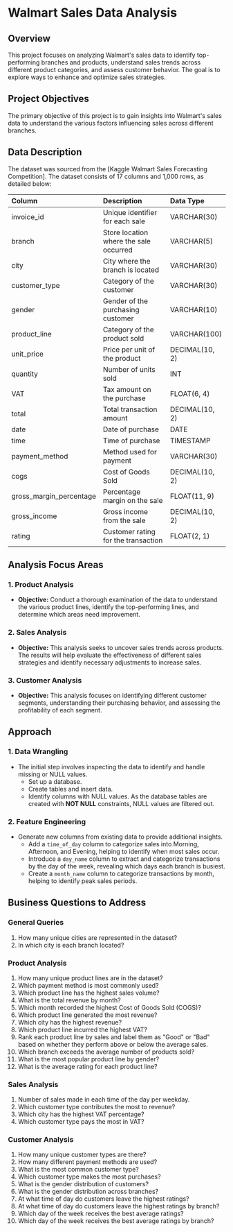 # Walmart Sales Data Analysis

## Overview

This project focuses on analyzing Walmart's sales data to identify top-performing branches and products, understand sales trends across different product categories, and assess customer behavior. The goal is to explore ways to enhance and optimize sales strategies.

## Project Objectives

The primary objective of this project is to gain insights into Walmart's sales data to understand the various factors influencing sales across different branches.

## Data Description

The dataset was sourced from the [Kaggle Walmart Sales Forecasting Competition]. The dataset consists of 17 columns and 1,000 rows, as detailed below:

| Column                  | Description                             | Data Type      |
| :---------------------- | :-------------------------------------- | :------------- |
| invoice_id              | Unique identifier for each sale         | VARCHAR(30)    |
| branch                  | Store location where the sale occurred  | VARCHAR(5)     |
| city                    | City where the branch is located        | VARCHAR(30)    |
| customer_type           | Category of the customer                | VARCHAR(30)    |
| gender                  | Gender of the purchasing customer       | VARCHAR(10)    |
| product_line            | Category of the product sold            | VARCHAR(100)   |
| unit_price              | Price per unit of the product           | DECIMAL(10, 2) |
| quantity                | Number of units sold                    | INT            |
| VAT                     | Tax amount on the purchase              | FLOAT(6, 4)    |
| total                   | Total transaction amount                | DECIMAL(10, 2) |
| date                    | Date of purchase                        | DATE           |
| time                    | Time of purchase                        | TIMESTAMP      |
| payment_method          | Method used for payment                 | VARCHAR(30)    |
| cogs                    | Cost of Goods Sold                      | DECIMAL(10, 2) |
| gross_margin_percentage | Percentage margin on the sale           | FLOAT(11, 9)   |
| gross_income            | Gross income from the sale              | DECIMAL(10, 2) |
| rating                  | Customer rating for the transaction     | FLOAT(2, 1)    |

## Analysis Focus Areas

### 1. Product Analysis

- **Objective:** Conduct a thorough examination of the data to understand the various product lines, identify the top-performing lines, and determine which areas need improvement.

### 2. Sales Analysis

- **Objective:** This analysis seeks to uncover sales trends across products. The results will help evaluate the effectiveness of different sales strategies and identify necessary adjustments to increase sales.

### 3. Customer Analysis

- **Objective:** This analysis focuses on identifying different customer segments, understanding their purchasing behavior, and assessing the profitability of each segment.

## Approach

### 1. Data Wrangling

- The initial step involves inspecting the data to identify and handle missing or NULL values.
  - Set up a database.
  - Create tables and insert data.
  - Identify columns with NULL values. As the database tables are created with **NOT NULL** constraints, NULL values are filtered out.

### 2. Feature Engineering

- Generate new columns from existing data to provide additional insights.
  - Add a `time_of_day` column to categorize sales into Morning, Afternoon, and Evening, helping to identify when most sales occur.
  - Introduce a `day_name` column to extract and categorize transactions by the day of the week, revealing which days each branch is busiest.
  - Create a `month_name` column to categorize transactions by month, helping to identify peak sales periods.

## Business Questions to Address

### General Queries

1. How many unique cities are represented in the dataset?
2. In which city is each branch located?

### Product Analysis

1. How many unique product lines are in the dataset?
2. Which payment method is most commonly used?
3. Which product line has the highest sales volume?
4. What is the total revenue by month?
5. Which month recorded the highest Cost of Goods Sold (COGS)?
6. Which product line generated the most revenue?
7. Which city has the highest revenue?
8. Which product line incurred the highest VAT?
9. Rank each product line by sales and label them as "Good" or "Bad" based on whether they perform above or below the average sales.
10. Which branch exceeds the average number of products sold?
11. What is the most popular product line by gender?
12. What is the average rating for each product line?

### Sales Analysis

1. Number of sales made in each time of the day per weekday.
2. Which customer type contributes the most to revenue?
3. Which city has the highest VAT percentage?
4. Which customer type pays the most in VAT?

### Customer Analysis

1. How many unique customer types are there?
2. How many different payment methods are used?
3. What is the most common customer type?
4. Which customer type makes the most purchases?
5. What is the gender distribution of customers?
6. What is the gender distribution across branches?
7. At what time of day do customers leave the highest ratings?
8. At what time of day do customers leave the highest ratings by branch?
9. Which day of the week receives the best average ratings?
10. Which day of the week receives the best average ratings by branch?
